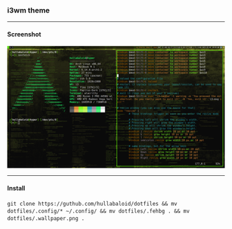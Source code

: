 ### i3wm theme
***
#### Screenshot
![screenshot](http://github.com/hullabaloid/dotfiles/raw/refs/heads/main/screenshot.png)
***

#### Install
`git clone https://guthub.com/hullabaloid/dotfiles && mv dotfiles/.config/* ~/.config/ && mv dotfiles/.fehbg . && mv dotfiles/.wallpaper.png .`
